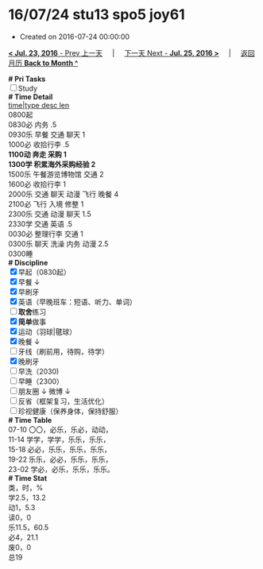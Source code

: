 # 16/07/24 stu13 spo5 joy61

- Created on 2016-07-24 00:00:00

[**< Jul. 23, 2016** - Prev 上一天](_archived/lifelogs/2016/07/d23.md) &nbsp; &nbsp; | &nbsp; &nbsp; [下一天 Next - **Jul. 25, 2016 >**](_archived/lifelogs/2016/07/d25.md) &nbsp; &nbsp; |  &nbsp; &nbsp; [返回月历 **Back to Month ^**](_archived/lifelogs/2016/07/index.md)
<br/><div><b># Pri Tasks</b></div><div><input type="checkbox"/>Study</div><div><b># Time Detail</b></div><div><u>time|type desc len</u></div><div>0800起</div><div>0830必 内务 .5</div><div>0930乐 早餐 交通 聊天 1</div><div>1000必 收拾行李 .5</div><div><b>1100动 奔走 采购 1</b></div><div><b>1300学 积累海外采购经验 2</b></div><div>1500乐 午餐游览博物馆 交通 2</div><div>1600必 收拾行李 1</div><div>2000乐 交通 聊天 动漫 飞行 晚餐 4</div><div>2100必 飞行 入境 修整 1</div><div>2300乐 交通 动漫 聊天 1.5</div><div>2330学 交通 英语 .5</div><div>0030必 整理行李 交通 1</div><div>0300乐 聊天 洗澡 内务 动漫 2.5</div><div>0300睡</div><div><b># Discipline</b></div><div><input checked="true" type="checkbox"/>早起（0830起）</div><div><input checked="true" type="checkbox"/>早餐 ↓</div><div><input checked="true" type="checkbox"/>早刷牙</div><div><input checked="true" type="checkbox"/>英语（早晚班车：短语、听力、单词）</div><div><input type="checkbox"/><b>取舍</b>练习</div><div><input checked="true" type="checkbox"/><b>简单</b>做事</div><div><input checked="true" type="checkbox"/>运动（羽球|毽球）</div><div><input checked="true" type="checkbox"/>晚餐 ↓</div><div><input type="checkbox"/>牙线（刷前用，待购，待学）</div><div><input checked="true" type="checkbox"/>晚刷牙</div><div><input type="checkbox"/>早洗（2030)</div><div><input type="checkbox"/>早睡（2300）</div><div><input type="checkbox"/>朋友圈 ↓ 微博 ↓</div><div><input type="checkbox"/>反省（框架复习，生活优化）</div><div><input type="checkbox"/>珍视健康（保养身体，保持舒服）</div><div><b># Time Table</b></div><div>07-10 〇〇，必乐，乐必，动动，</div><div>11-14 学学，学学，乐乐，乐乐，</div><div>15-18 必必，乐乐，乐乐，乐乐，</div><div>19-22 乐乐，必必，乐乐，乐乐，</div><div>23-02 学必，必乐，乐乐，乐乐。</div><div><b># Time Stat</b></div><div>类，时，%</div><div>学2.5，13.2</div><div>动1，5.3</div><div>读0，0</div><div>乐11.5，60.5</div><div>必4，21.1</div><div>废0，0</div><div>总19</div>
